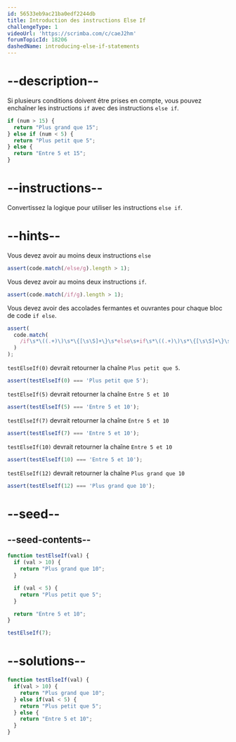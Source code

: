 ```yaml
---
id: 56533eb9ac21ba0edf2244db
title: Introduction des instructions Else If
challengeType: 1
videoUrl: 'https://scrimba.com/c/caeJ2hm'
forumTopicId: 18206
dashedName: introducing-else-if-statements
---
```


# --description--

Si plusieurs conditions doivent être prises en compte, vous pouvez enchaîner les instructions `if` avec des instructions `else if`.

```js
if (num > 15) {
  return "Plus grand que 15";
} else if (num < 5) {
  return "Plus petit que 5";
} else {
  return "Entre 5 et 15";
}
```

# --instructions--

Convertissez la logique pour utiliser les instructions `else if`.

# --hints--

Vous devez avoir au moins deux instructions `else`

```js
assert(code.match(/else/g).length > 1);
```

Vous devez avoir au moins deux instructions `if`.

```js
assert(code.match(/if/g).length > 1);
```

Vous devez avoir des accolades fermantes et ouvrantes pour chaque bloc de code `if else`.

```js
assert(
  code.match(
    /if\s*\((.+)\)\s*\{[\s\S]+\}\s*else\s+if\s*\((.+)\)\s*\{[\s\S]+\}\s*else\s*\{[\s\S]+\s*\}/
  )
);
```

`testElseIf(0)` devrait retourner la chaîne `Plus petit que 5`.

```js
assert(testElseIf(0) === 'Plus petit que 5');
```

`testElseIf(5)` devrait retourner la chaîne `Entre 5 et 10`

```js
assert(testElseIf(5) === 'Entre 5 et 10');
```

`testElseIf(7)` devrait retourner la chaîne `Entre 5 et 10`

```js
assert(testElseIf(7) === 'Entre 5 et 10');
```

`testElseIf(10)` devrait retourner la chaîne `Entre 5 et 10`

```js
assert(testElseIf(10) === 'Entre 5 et 10');
```

`testElseIf(12)` devrait retourner la chaîne `Plus grand que 10`

```js
assert(testElseIf(12) === 'Plus grand que 10');
```

# --seed--

## --seed-contents--

```js
function testElseIf(val) {
  if (val > 10) {
    return "Plus grand que 10";
  }

  if (val < 5) {
    return "Plus petit que 5";
  }

  return "Entre 5 et 10";
}

testElseIf(7);
```

# --solutions--

```js
function testElseIf(val) {
  if(val > 10) {
    return "Plus grand que 10";
  } else if(val < 5) {
    return "Plus petit que 5";
  } else {
    return "Entre 5 et 10";
  }
}
```
